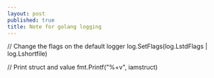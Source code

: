 ```yaml
---
layout: post
published: true
title: Note for golang logging
---
```


// Change the flags on the default logger
log.SetFlags(log.LstdFlags | log.Lshortfile)

// Print struct and value
fmt.Printf("%+v", iamstruct)

